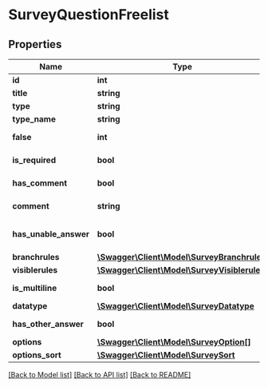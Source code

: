 # SurveyQuestionFreelist

## Properties
Name | Type | Description | Notes
------------ | ------------- | ------------- | -------------
**id** | **int** | ID вопроса | 
**title** | **string** | Название вопроса | 
**type** | **string** | Тип вопроса | 
**type_name** | **string** | Название типа | 
**false** | **int** | Порядковый номер | [optional] 
**is_required** | **bool** | Вопрос обязательный | 
**has_comment** | **bool** | Отображать комментарий | 
**comment** | **string** | Текст комментария | 
**has_unable_answer** | **bool** | Вариант \&quot;затрудняюсь ответить\&quot; | 
**branchrules** | [**\Swagger\Client\Model\SurveyBranchrule[]**](SurveyBranchrule.md) |  | 
**visiblerules** | [**\Swagger\Client\Model\SurveyVisiblerule[]**](SurveyVisiblerule.md) |  | 
**is_multiline** | **bool** | Многострочное поле ввода | 
**datatype** | [**\Swagger\Client\Model\SurveyDatatype**](SurveyDatatype.md) |  | 
**has_other_answer** | **bool** | Вариант \&quot;другое\&quot; | 
**options** | [**\Swagger\Client\Model\SurveyOption[]**](SurveyOption.md) |  | 
**options_sort** | [**\Swagger\Client\Model\SurveySort**](SurveySort.md) |  | 

[[Back to Model list]](../README.md#documentation-for-models) [[Back to API list]](../README.md#documentation-for-api-endpoints) [[Back to README]](../README.md)


